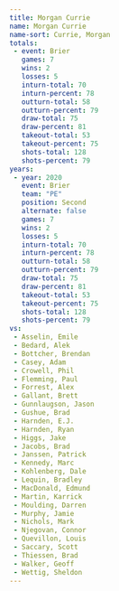 ```yaml
---
title: Morgan Currie
name: Morgan Currie
name-sort: Currie, Morgan
totals:
 - event: Brier
   games: 7
   wins: 2
   losses: 5
   inturn-total: 70
   inturn-percent: 78
   outturn-total: 58
   outturn-percent: 79
   draw-total: 75
   draw-percent: 81
   takeout-total: 53
   takeout-percent: 75
   shots-total: 128
   shots-percent: 79
years:
 - year: 2020
   event: Brier
   team: "PE"
   position: Second
   alternate: false
   games: 7
   wins: 2
   losses: 5
   inturn-total: 70
   inturn-percent: 78
   outturn-total: 58
   outturn-percent: 79
   draw-total: 75
   draw-percent: 81
   takeout-total: 53
   takeout-percent: 75
   shots-total: 128
   shots-percent: 79
vs:
 - Asselin, Emile
 - Bedard, Alek
 - Bottcher, Brendan
 - Casey, Adam
 - Crowell, Phil
 - Flemming, Paul
 - Forrest, Alex
 - Gallant, Brett
 - Gunnlaugson, Jason
 - Gushue, Brad
 - Harnden, E.J.
 - Harnden, Ryan
 - Higgs, Jake
 - Jacobs, Brad
 - Janssen, Patrick
 - Kennedy, Marc
 - Kohlenberg, Dale
 - Lequin, Bradley
 - MacDonald, Edmund
 - Martin, Karrick
 - Moulding, Darren
 - Murphy, Jamie
 - Nichols, Mark
 - Njegovan, Connor
 - Quevillon, Louis
 - Saccary, Scott
 - Thiessen, Brad
 - Walker, Geoff
 - Wettig, Sheldon
---
```

